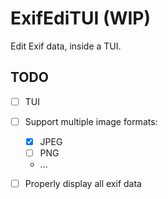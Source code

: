 # ExifEdiTUI (WIP)

Edit Exif data, inside a TUI.

## TODO

- [ ] TUI
- [ ] Support multiple image formats:
    - [x] JPEG
    - [ ] PNG
    - ...
- [ ] Properly display all exif data

